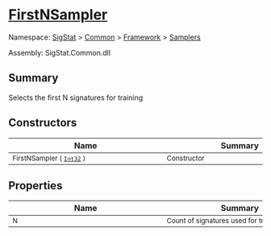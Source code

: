# [FirstNSampler](./FirstNSampler.md)

Namespace: [SigStat]() > [Common](./../../README.md) > [Framework]() > [Samplers](./README.md)

Assembly: SigStat.Common.dll

## Summary
Selects the first N signatures for training

## Constructors

| Name | Summary | 
| --- | --- | 
| <sub>FirstNSampler ( [`Int32`](https://docs.microsoft.com/en-us/dotnet/api/System.Int32) )</sub><div style="width: 290px"> | <sub>Constructor</sub><div style="width: 290px"> | <br>


## Properties

| Name | Summary | 
| --- | --- | 
| <sub>N</sub><div style="width: 290px"> | <sub>Count of signatures used for training</sub><div style="width: 290px"> | <br>


